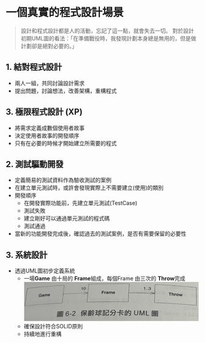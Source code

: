 一個真實的程式設計場景
======
> 設計和程式設計都是人的活動，忘記了這一點，就會失去一切。
> 對於設計初期UML圖的看法：「在準備戰役時，我發現計劃本身總是無用的，但是做計劃卻是絕對必要的。」

## 1. 結對程式設計
- 兩人一組，共同討論設計需求
- 提出問題，討論想法，改善架構，重構程式

## 3. 極限程式設計 (XP)
- 將需求定義成數個使用者故事
- 決定使用者故事的開發順序
- 只有在必要的時候才開始建立所需要的程式

## 2. 測試驅動開發
- 定義簡易的測試資料作為驗收測試的案例
- 在建立單元測試時，或許會發現實際上不需要建立(使用)的類別
- 開發順序
	- 在開發實際功能前，先建立單元測試(TestCase)
	- 測試失敗
	- 建立剛好可以通過單元測試的程式碼
	- 測試通過
- 當新的功能開發完成後，確認過去的測試案例，是否有需要保留的必要性



## 3. 系統設計
- 透過UML圖初步定義系統
	- 一場**Game** 由十局的 **Frame**組成，每個Frame 由三次的 **Throw**完成
	![RealDemo](UML_1.png "RealDemo.md")
	- 確保設計符合SOLID原則
	- 持續地進行重構